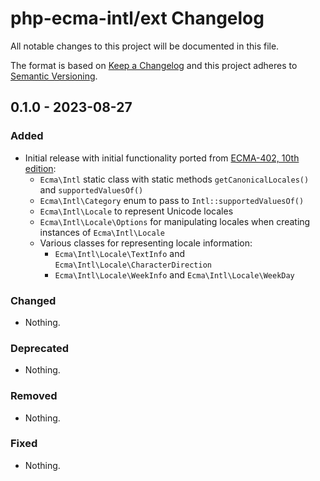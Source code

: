 # php-ecma-intl/ext Changelog

All notable changes to this project will be documented in this file.

The format is based on [Keep a Changelog](https://keepachangelog.com/en/1.1.0/)
and this project adheres to [Semantic Versioning](https://semver.org/spec/v2.0.0.html).

## 0.1.0 - 2023-08-27

### Added

- Initial release with initial functionality ported from [ECMA-402, 10th edition](https://402.ecma-international.org/10.0/):
  - `Ecma\Intl` static class with static methods `getCanonicalLocales()` and `supportedValuesOf()`
  - `Ecma\Intl\Category` enum to pass to `Intl::supportedValuesOf()`
  - `Ecma\Intl\Locale` to represent Unicode locales
  - `Ecma\Intl\Locale\Options` for manipulating locales when creating instances of `Ecma\Intl\Locale`
  - Various classes for representing locale information:
    - `Ecma\Intl\Locale\TextInfo` and `Ecma\Intl\Locale\CharacterDirection`
    - `Ecma\Intl\Locale\WeekInfo` and `Ecma\Intl\Locale\WeekDay`

### Changed

- Nothing.

### Deprecated

- Nothing.

### Removed

- Nothing.

### Fixed

- Nothing.
